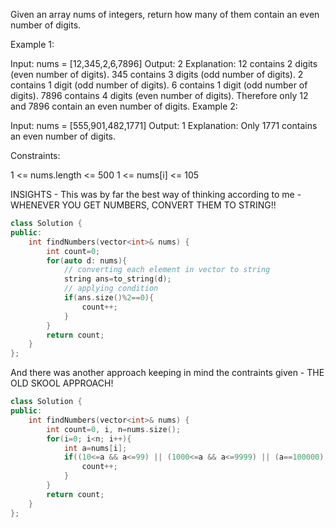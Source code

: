 Given an array nums of integers, return how many of them contain an even number of digits.

 

Example 1:

Input: nums = [12,345,2,6,7896]
Output: 2
Explanation: 
12 contains 2 digits (even number of digits). 
345 contains 3 digits (odd number of digits). 
2 contains 1 digit (odd number of digits). 
6 contains 1 digit (odd number of digits). 
7896 contains 4 digits (even number of digits). 
Therefore only 12 and 7896 contain an even number of digits.
Example 2:

Input: nums = [555,901,482,1771]
Output: 1 
Explanation: 
Only 1771 contains an even number of digits.
 

Constraints:

1 <= nums.length <= 500
1 <= nums[i] <= 105

INSIGHTS - This was by far the best way of thinking according to me - WHENEVER YOU GET NUMBERS, CONVERT THEM TO STRING!!

```cpp
class Solution {
public:
    int findNumbers(vector<int>& nums) {
        int count=0;
        for(auto d: nums){
            // converting each element in vector to string
            string ans=to_string(d);
            // applying condition
            if(ans.size()%2==0){
                count++;
            }
        }
        return count;
    }
};
```

And there was another approach keeping in mind the contraints given  - THE OLD SKOOL APPROACH!

```cpp
class Solution {
public:
    int findNumbers(vector<int>& nums) {
        int count=0, i, n=nums.size();
        for(i=0; i<n; i++){
            int a=nums[i];
            if((10<=a && a<=99) || (1000<=a && a<=9999) || (a==100000)){
                count++;
            }
        }
        return count;
    }
};
```
